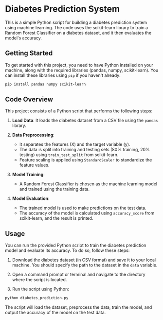 # Diabetes Prediction System

This is a simple Python script for building a diabetes prediction system using machine learning. The code uses the scikit-learn library to train a Random Forest Classifier on a diabetes dataset, and it then evaluates the model's accuracy.

## Getting Started

To get started with this project, you need to have Python installed on your machine, along with the required libraries (pandas, numpy, scikit-learn). You can install these libraries using `pip` if you haven't already:

```bash
pip install pandas numpy scikit-learn
```

## Code Overview

This project consists of a Python script that performs the following steps:

1. **Load Data**: It loads the diabetes dataset from a CSV file using the `pandas` library.

2. **Data Preprocessing**:
   - It separates the features (X) and the target variable (y).
   - The data is split into training and testing sets (80% training, 20% testing) using `train_test_split` from scikit-learn.
   - Feature scaling is applied using `StandardScaler` to standardize the feature values.

3. **Model Training**:
   - A Random Forest Classifier is chosen as the machine learning model and trained using the training data.

4. **Model Evaluation**:
   - The trained model is used to make predictions on the test data.
   - The accuracy of the model is calculated using `accuracy_score` from scikit-learn, and the result is printed.

## Usage

You can run the provided Python script to train the diabetes prediction model and evaluate its accuracy. To do so, follow these steps:

1. Download the diabetes dataset (in CSV format) and save it to your local machine. You should specify the path to the dataset in the `data` variable.

2. Open a command prompt or terminal and navigate to the directory where the script is located.

3. Run the script using Python:

```bash
python diabetes_prediction.py
```

The script will load the dataset, preprocess the data, train the model, and output the accuracy of the model on the test data.